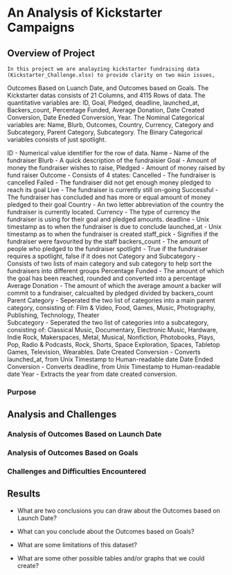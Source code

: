 # An Analysis of Kickstarter Campaigns

## Overview of Project

	In this project we are analayzing kickstarter fundraising data (Kickstarter_Challenge.xlsx) to provide clarity on two main issues, 
Outcomes Based on Luanch Date, and Outcomes based on Goals. The Kickstarter datas consists of 21 Columns, and 4115 Rows of data. The quantitative variables are:
ID, Goal, Pledged, deadline, launched_at, Backers_count, Percentage Funded, Average Donation, Date Created Conversion,  Date Eneded Conversion, Year. 
The Nominal Categorical variables are: Name, Blurb, Outcomes, Country, Currency, Category and Subcategory, Parent Category, Subcategory. The Binary Categorical 
variables consists of just spotlight.

ID - Numerical value identifier for the row of data. 
Name - Name of the fundraiser
Blurb - A quick description of the fundraisier 
Goal - Amount of money the fundraiser wishes to raise,
Pledged - Amount of money raised by fund raiser
Outcome - Consists of 4 states: 
	Cancelled - The fundraiser is cancelled 
	Failed - The fundraiser did not get enough money pledged to reach its goal
	Live - The fundraiser is currently still on-going
	Successful - The fundraiser has concluded and has more or equal amount of money pledged to their goal
Country - An two letter abbreviation of the country the fundraiser is currently located.
Currency - The type of currency the fundraiser is using for their goal and pledged amounts. 
deadline - Unix timestamp as to when the fundraiser is due to conclude
launched_at - Unix timestamp as to when the fundraiser is created
staff_pick - Signifies if the fundraiser were favourited by the staff
backers_count - The amount of people who pledged to the fundraiser
spotlight - True if the fundraiser requires a spotlight, false if it does not
Category and Subcategory - Consists of two lists of main category and sub category to help sort the fundraisers into different groups
Percentage Funded - The amount of which the goal has been reached, rounded and converted into a percentage 
Average Donation - The amount of which the average amount a backer will commit to a fundraiser, calcualted by pledged divided by backers_count
Parent Category - Seperated the two list of categories into a main parent category, consisting of:
	Film & Video, Food, Games, Music, Photography, Publishing, Technology, Theater  
Subcategory - Seperated the two list of categories into a subcategory, consisting of:
	Classical Music, Documentary, Electronic Music, Hardware, Indie Rock, Makerspaces,
Metal, Musical, Nonfiction, Photobooks, Plays, Pop, Radio & Podcasts, Rock, Shorts,
Space Exploration, Spaces, Tabletop Games, Television, Wearables. 
Date Created Conversion - Converts launched_at, from Unix Timestamp to Human-readable date
Date Ended Conversion - Converts deadline,  from Unix Timestamp to Human-readable date
Year - Extracts the year from date created conversion. 
	
	



### Purpose

## Analysis and Challenges

### Analysis of Outcomes Based on Launch Date

### Analysis of Outcomes Based on Goals

### Challenges and Difficulties Encountered

## Results

- What are two conclusions you can draw about the Outcomes based on Launch Date?

- What can you conclude about the Outcomes based on Goals?

- What are some limitations of this dataset?

- What are some other possible tables and/or graphs that we could create?